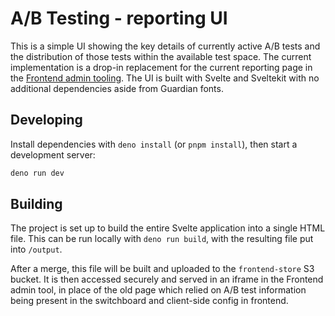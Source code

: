 # A/B Testing - reporting UI

This is a simple UI showing the key details of currently active A/B tests and the distribution of those tests within the available test space. The current implementation is a drop-in replacement for the current reporting page in the [Frontend admin tooling](https://github.com/guardian/frontend/tree/main/admin). The UI is built with Svelte and Sveltekit with no additional dependencies aside from Guardian fonts.

## Developing

Install dependencies with `deno install` (or `pnpm install`), then start a development server:

```bash
deno run dev
```

## Building

The project is set up to build the entire Svelte application into a single HTML file. This can be run locally with `deno run build`, with the resulting file put into `/output`.

After a merge, this file will be built and uploaded to the `frontend-store` S3 bucket. It is then accessed securely and served in an iframe in the Frontend admin tool, in place of the old page which relied on A/B test information being present in the switchboard and client-side config in frontend.
